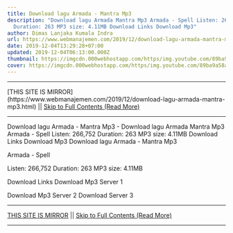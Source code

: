 ```yaml
---
title: Download lagu Armada - Mantra Mp3
description: "Download lagu Armada Mantra Mp3 Armada - Spell Listen: 266,752
  Duration: 263 MP3 size: 4.11MB Download Links Download Mp3"
author: Dimas Lanjaka Kumala Indra
url: https://www.webmanajemen.com/2019/12/download-lagu-armada-mantra-mp3.html
date: 2019-12-04T13:29:28+07:00
updated: 2019-12-04T06:13:00.000Z
thumbnail: https://imgcdn.000webhostapp.com/https/img.youtube.com/89ba9a58ae31223f2f59459cdabf1009.jpeg
cover: https://imgcdn.000webhostapp.com/https/img.youtube.com/89ba9a58ae31223f2f59459cdabf1009.jpeg
---
```


<hr/> [THIS SITE IS MIRROR](https://www.webmanajemen.com/2019/12/download-lagu-armada-mantra-mp3.html) || <a href="https://www.webmanajemen.com/2019/12/download-lagu-armada-mantra-mp3.html" rel="follow" class="button" id="read-more">Skip to Full Contents (Read More)</a> <hr/> Download lagu Armada - Mantra Mp3 - Download lagu Armada Mantra Mp3 Armada - Spell Listen: 266,752 Duration: 263 MP3 size: 4.11MB Download Links Download Mp3 Download lagu Armada - Mantra Mp3

  Armada - Spell 

  Listen: 266,752 
  Duration: 263 
  MP3 size: 4.11MB 

  Download Links 
  Download Mp3 Server 1 

  Download Mp3 Server 2 
  Download Server 3  <hr/> [THIS SITE IS MIRROR](https://www.webmanajemen.com/2019/12/download-lagu-armada-mantra-mp3.html) || <a href="https://www.webmanajemen.com/2019/12/download-lagu-armada-mantra-mp3.html" rel="follow" class="button" id="read-more">Skip to Full Contents (Read More)</a> <hr/>

<script>
    if (location.host.includes('dimaslanjaka12')) {
      location.replace('https://www.webmanajemen.com/2019/12/download-lagu-armada-mantra-mp3.html');
    }
  </script>